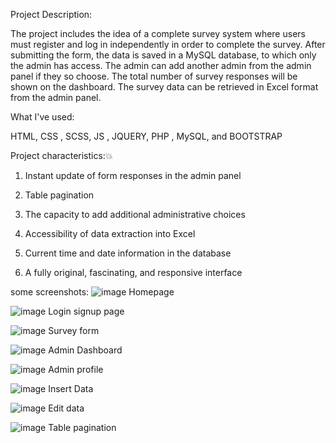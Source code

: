 Project Description:

The project includes the idea of a complete survey system where users must register and log in independently in order to complete the survey. After submitting the form, the data is saved in a MySQL database, to which only the admin has access. The admin can add another admin from the admin panel if they so choose. The total number of survey responses will be shown on the dashboard. The survey data can be retrieved in Excel format from the admin panel.


What I've used:

HTML, CSS , SCSS,  JS , JQUERY, PHP , MySQL,  and BOOTSTRAP


Project characteristics:💥


1. Instant update of form responses in the admin panel


2. Table pagination


3. The capacity to add additional administrative choices


4. Accessibility of data extraction into Excel


5. Current time and date information in the database


6. A fully original, fascinating, and responsive interface

some screenshots: ![image](https://github.com/Priya7319/CodeClauseInternship_completesurveysystem/assets/121280644/aa514a07-6202-4e54-b5bd-08d8751d2811)
 Homepage

![image](https://github.com/Priya7319/CodeClauseInternship_completesurveysystem/assets/121280644/64b2b0b7-0ed6-4e48-a368-709ec894fa20)
 Login signup page

![image](https://github.com/Priya7319/CodeClauseInternship_completesurveysystem/assets/121280644/0527824b-37a5-4bac-a04c-9e57ff87a427)
Survey form


![image](https://github.com/Priya7319/CodeClauseInternship_completesurveysystem/assets/121280644/5d485386-e0be-45c8-9e59-74022b8cc2e5)
Admin Dashboard


![image](https://github.com/Priya7319/CodeClauseInternship_completesurveysystem/assets/121280644/2cf7f0fa-03b7-4b4d-8b7a-3cc0c31c4764) 
Admin profile


![image](https://github.com/Priya7319/CodeClauseInternship_completesurveysystem/assets/121280644/4f1a36b1-4109-4a98-bb28-6f7259a5f382) 
Insert Data


![image](https://github.com/Priya7319/CodeClauseInternship_completesurveysystem/assets/121280644/9bada366-e8ac-46f3-ab0c-d1d33eb837e4) 
Edit data


![image](https://github.com/Priya7319/CodeClauseInternship_completesurveysystem/assets/121280644/cfb8ab7a-ba34-443b-810d-9121bd660655) 
Table pagination



